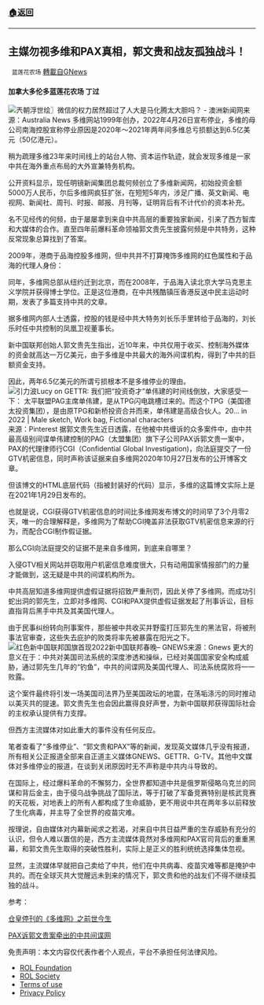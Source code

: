 ###  [:house:返回](README.md)
---


## 主媒勿视多维和PAX真相，郭文贵和战友孤独战斗！
` 蓝莲花农场` [轉載自GNews](https://gnews.org/zh-hans/2436113/)

#### 加拿大多伦多蓝莲花农场 丁过
 ![兲朝浮世绘〗微信的权力居然超过了人大是马化腾太大胆吗？ - 澳洲新闻网](https://i1.wp.com/botanwang.com/sites/default/files/images/FRTfPcVVcAEUCKt.jpg)来源：Australia News 
多维网站1999年创办，2022年4月26日宣布停业，多维的母公司南海控股宣称停业原因是2020年～2021年两年间多维总亏损额达到6.5亿美元（50亿港元）。
 
稍为疏理多维23年来时间线上的站台人物、资本运作轨迹，就会发现多维是一家中共在海外重点布局的大外宣兼特务机构。
 
公开资料显示，现任明镜新闻集团总裁何频创立了多维新闻网，初始投资金额5000万人民币，尔后多维网疯狂扩张，在短短5年内，涉足广播、英文新闻、电视网、新闻社、周刊、时报、邮报、月刊等，证明背后有不计代价的资本补充。
 
名不见经传的何频，由于屡屡拿到来自中共高层的重要独家新闻，引来了西方智库和大媒体的合作。直至四年前爆料革命领袖郭文贵先生披露何频是中共特务，这种反常现象总算找到了答案。
 
2009年，港商于品海控股多维网，但中共并不打算掩饰多维网的红色属性和于品海的代理人身份：
 
同年，多维网总部从纽约迁到北京，而在2008年，于品海入读北京大学马克思主义学院并获得博士学位。正是这位港商，在中共残酷镇压香港反送中民主运动时期，发表了多篇支持中共的文章。
 
据多维网内部人士透露，控股的钱是经中共大特务刘长乐手里转给于品海的，刘长乐时任中共控制的凤凰卫视董事长。
 
新中国联邦创始人郭文贵先生指出，近10年来，中共仅用于收买、控制海外媒体的资金就高达一万亿美元，由于多维是中共最大的海外间谍机构，得到了中共的巨额资金支持。
 
因此，两年6.5亿美元的所谓亏损根本不是多维停业的理由。
 ![引力波Lucy on GETTR: 我们把“投资奇才”单伟建的时间线倒放，大家感受一下：  太平联盟PAG主席单伟建，是从TPG闪电跳槽过来的。而这个TPG（美国德太投资集团），是由原TPG和新桥投资合并而来，单伟建是高级合伙人。20… in  2022 | Male sketch, Work bag, Fictional characters](https://i.pinimg.com/originals/80/e6/1f/80e61f04bb891c9a32257fd6826af17b.jpg)来源：Pinterest 
据郭文贵先生近日透露，在他被中共缠诉的众多案件中，由中共最高级别间谍单伟建控制的PAG（太盟集团）旗下子公司PAX诉郭文贵一案中，PAX的代理律师行CGI（Confidential Global Investigation)，向法庭提交了一份GTV机密信息，同时声称该证据来自多维网2020年10月27日发布的公开博客文章。
 
但该博文的HTML底层代码（指被封装好的代码）显示，多维的这篇博文实际上是在2021年1月29日发布的。
 
也就是说，CGI获得GTV机密信息的时间比多维网发布博文的时间早了3个月零2天，唯一的合理解释是，多维网为了帮助CGI掩盖非法获取GTV机密信息来源的行为，而配合CGI制作假证据。
 
那么CGI向法庭提交的证据不是来自多维网，到底来自哪里？
 
入侵GTV相关网站并窃取用户机密信息难度很大，只有动用国家情报部门的力量才能做到，这无疑是中共的间谍机构所为。
 
中共高层知道多维网提供虚假证据将招致严重刑罚，因此关停了多维网。而成功引蛇出洞的郭先生，立即对多维网、CGI和PAX提供虚假证据发起了刑事诉讼，目标直指背后黑手中共及其美国代理人。
 
由于民事纠纷转向刑事案件，那些被中共收买并野蛮打压郭先生的黑法官，将被刑事法官审查，这些失去庇护的败类将率先被暴露在阳光之下。
 ![红色新中国联邦国旗首现2022新中国联邦春晚– GNEWS](https://assets.gnews.org/wp-content/uploads/2022/02/3.jpg)来源：Gnews 
更大的意义在于：中共对美国司法系统的深度渗透和操纵，已经对美国国家安全构成威胁，通过郭先生几年的“钓鱼”，中共的间谍网及美国代理人、司法系统腐败将一一败露。
 
这个案件最终将引发一场美国司法界乃至美国政坛的地震，在荡垢涤污的同时推动以美灭共的提速。郭文贵先生也会因此赢得良好声誉，为新中国联邦获得国际社会的主权承认提供有力支撑。
 
但西方主流媒体对如此重大的事件没有任何反应。
 
笔者查看了“多维停业”、“郭文贵和PAX”等的新闻，发现英文媒体几乎没有报道，所有相关公正报道全部来自正道主义媒体GNEWS、GETTR、G-TV。其他中文媒体对多维停业的报道，在谈到关闭原因时无不声称是中共内斗导致的。
 
在国际上，经过爆料革命的不懈努力，全世界都知道中共是俄罗斯侵略乌克兰的同谋和背后金主，由于侵乌战争挑战了国际法，等于打破了军备竞赛特别是核武竞赛的天花板，对地表上的所有人都构成了生命威胁，更不用说中共在两年多以前释放了生化病毒，并主导了全世界的疫苗灾难。
 
按理说，自由媒体对内幕新闻求之若渴，对来自中共日益严重的生存威胁有充分的认识，但令人难以置信的是，西方主流媒体竟然对多维网和PAX官司背后的重重黑幕，和郭文贵先生取得的突破性胜利，实际上是正义的胜利统统选择集体忽视。
 
显然，主流媒体早就把自己卖给了中共，他们在中共病毒、疫苗灾难等都是掩护中共的。而在全球灭共大觉醒远未到来的情况下，郭文贵和他的战友们不得不继续孤独的战斗。
 
参考：
 
[仓皇停刊的《多维网》之前世今生](https://himoney.press/the-past-and-present-of-the-multi-dimensional-web-that-has-been-shut-down-in-a-hurry/)
 
[PAX诉郭文贵案牵出的中共间谍网](https://himoney.press/the-ccp-spy-network-drawn-from-the-pax-v-guo-wengui-case/)

免责声明：本文内容仅代表作者个人观点，平台不承担任何法律风险。
  
- [ROL Foundation](https://rolfoundation.org/)
- [ROL Society](https://rolsociety.org/)
- [Terms of use](https://gnews.org/terms-of-use-3/)
- [Privacy Policy](https://gnews.org/privacy-policy/)

